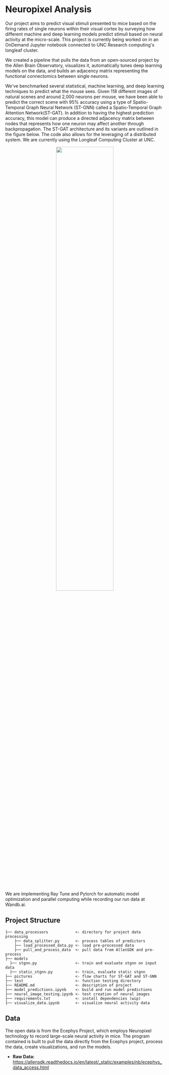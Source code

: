 
# Neuropixel Analysis 
Our project aims to predict visual stimuli presented to mice based on the firing rates of single neurons within their visual cortex by surveying how different machine and deep learning models predict stimuli based on neural activity at the micro-scale. This project is currently being worked on in an OnDemand Jupyter notebook connected to UNC Research computing's longleaf cluster.

We created a pipeline that pulls the data from an open-sourced project by the Allen Brain Observatory, visualizes it, automatically tunes deep learning models on the data, and builds an
adjacency matrix representing the functional connectomics between single neurons. 

We've benchmarked several statistical, machine learning, and deep learning techniques to predict what the mouse sees. Given 118 different images of natural scenes and around 2,000 neurons per mouse, we have been able to predict the correct scene with 95% accuracy using a type of Spatio-Temporal Graph Neural Network (ST-GNN) called a Spatio-Temporal Graph Attention Network(ST-GAT). In addition to having the highest prediction accuracy, this model can produce a directed adjacency matrix between nodes that represents how one neuron may affect another through backpropagation. The ST-GAT architecture and its variants are outlined in the figure below. The code also allows for the leveraging of a distributed system. We are currently using the Longleaf Computing Cluster at UNC.

<p align="center">
  <img src="https://github.com/RayCarpenterIII/Neuropixel-Analysis/assets/106690201/6207ea50-61c8-44c7-8da7-29b8fa157cf0" width="60%">
</p>

We are implementing Ray Tune and Pytorch for automatic model optimization and parallel computing while recording our run data at Wandb.ai. 

## Project Structure 
```
├── data_processors            <- directory for project data processing
    ├── data_splitter.py       <- process tables of predictors
    ├── load_processed_data.py <- load pre-processed data
    ├── pull_and_process_data  <- pull data from AllenSDK and pre-process
├── models
  ├── stgnn.py                 <- train and evaluate stgnn on input data
  ├── static_stgnn.py          <- train, evaluate static stgnn
├── pictures                   <- flow charts for ST-GAT and ST-GNN  
├── test                       <- function testing directory
├── README.md                  <- description of project 
├── model_predictions.ipynb    <- build and run model predictions
├── neural_image_testing.ipynb <- test creation of neural images
├── requirements.txt           <- install dependencies (wip)
├── visualize_data.ipynb       <- visualize neural activity data
```

## Data 
The open data is from the Ecephys Project, which employs Neuropixel technology to record large-scale neural activity in mice. The program contained is built to pull the data directly from the Ecephys project, process the data, create visualizations, and run the models.

- **Raw Data:** https://allensdk.readthedocs.io/en/latest/_static/examples/nb/ecephys_data_access.html
